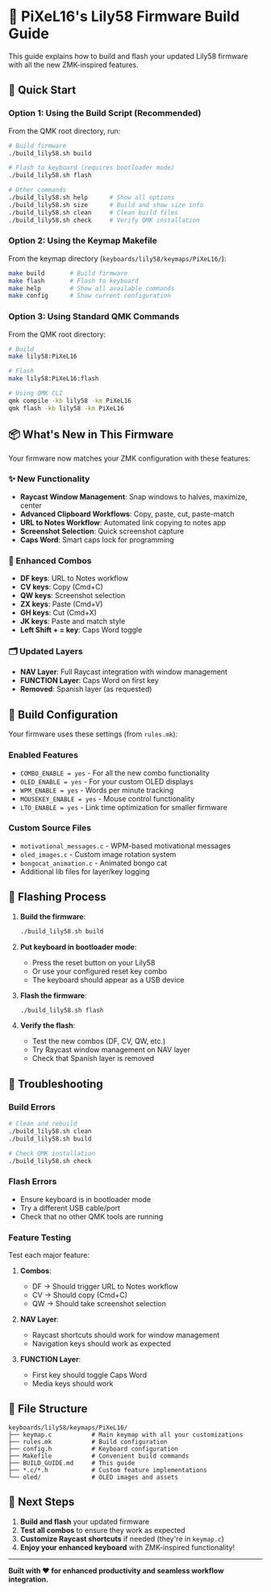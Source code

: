 # 🎹 PiXeL16's Lily58 Firmware Build Guide

This guide explains how to build and flash your updated Lily58 firmware with all the new ZMK-inspired features.

## 🚀 Quick Start

### Option 1: Using the Build Script (Recommended)
From the QMK root directory, run:
```bash
# Build firmware
./build_lily58.sh build

# Flash to keyboard (requires bootloader mode)
./build_lily58.sh flash

# Other commands
./build_lily58.sh help      # Show all options
./build_lily58.sh size      # Build and show size info
./build_lily58.sh clean     # Clean build files
./build_lily58.sh check     # Verify QMK installation
```

### Option 2: Using the Keymap Makefile
From the keymap directory (`keyboards/lily58/keymaps/PiXeL16/`):
```bash
make build       # Build firmware
make flash       # Flash to keyboard
make help        # Show all available commands
make config      # Show current configuration
```

### Option 3: Using Standard QMK Commands
From the QMK root directory:
```bash
# Build
make lily58:PiXeL16

# Flash
make lily58:PiXeL16:flash

# Using QMK CLI
qmk compile -kb lily58 -km PiXeL16
qmk flash -kb lily58 -km PiXeL16
```

## 📦 What's New in This Firmware

Your firmware now matches your ZMK configuration with these features:

### ✨ New Functionality
- **Raycast Window Management**: Snap windows to halves, maximize, center
- **Advanced Clipboard Workflows**: Copy, paste, cut, paste-match
- **URL to Notes Workflow**: Automated link copying to notes app
- **Screenshot Selection**: Quick screenshot capture
- **Caps Word**: Smart caps lock for programming

### 🎯 Enhanced Combos
- **DF keys**: URL to Notes workflow
- **CV keys**: Copy (Cmd+C)
- **QW keys**: Screenshot selection
- **ZX keys**: Paste (Cmd+V)
- **GH keys**: Cut (Cmd+X)
- **JK keys**: Paste and match style
- **Left Shift + = key**: Caps Word toggle

### 🗂️ Updated Layers
- **NAV Layer**: Full Raycast integration with window management
- **FUNCTION Layer**: Caps Word on first key
- **Removed**: Spanish layer (as requested)

## 🔧 Build Configuration

Your firmware uses these settings (from `rules.mk`):

### Enabled Features
- `COMBO_ENABLE = yes` - For all the new combo functionality
- `OLED_ENABLE = yes` - For your custom OLED displays
- `WPM_ENABLE = yes` - Words per minute tracking
- `MOUSEKEY_ENABLE = yes` - Mouse control functionality
- `LTO_ENABLE = yes` - Link time optimization for smaller firmware

### Custom Source Files
- `motivational_messages.c` - WPM-based motivational messages
- `oled_images.c` - Custom image rotation system
- `bongocat_animation.c` - Animated bongo cat
- Additional lib files for layer/key logging

## 🔄 Flashing Process

1. **Build the firmware**:
   ```bash
   ./build_lily58.sh build
   ```

2. **Put keyboard in bootloader mode**:
   - Press the reset button on your Lily58
   - Or use your configured reset key combo
   - The keyboard should appear as a USB device

3. **Flash the firmware**:
   ```bash
   ./build_lily58.sh flash
   ```

4. **Verify the flash**:
   - Test the new combos (DF, CV, QW, etc.)
   - Try Raycast window management on NAV layer
   - Check that Spanish layer is removed

## 🐛 Troubleshooting

### Build Errors
```bash
# Clean and rebuild
./build_lily58.sh clean
./build_lily58.sh build

# Check QMK installation
./build_lily58.sh check
```

### Flash Errors
- Ensure keyboard is in bootloader mode
- Try a different USB cable/port
- Check that no other QMK tools are running

### Feature Testing
Test each major feature:

1. **Combos**: 
   - DF → Should trigger URL to Notes workflow
   - CV → Should copy (Cmd+C)
   - QW → Should take screenshot selection

2. **NAV Layer**:
   - Raycast shortcuts should work for window management
   - Navigation keys should work as expected

3. **FUNCTION Layer**:
   - First key should toggle Caps Word
   - Media keys should work

## 📁 File Structure

```
keyboards/lily58/keymaps/PiXeL16/
├── keymap.c           # Main keymap with all your customizations
├── rules.mk           # Build configuration
├── config.h           # Keyboard configuration
├── Makefile           # Convenient build commands
├── BUILD_GUIDE.md     # This guide
├── *.c/*.h            # Custom feature implementations
└── oled/              # OLED images and assets
```

## 🎯 Next Steps

1. **Build and flash** your updated firmware
2. **Test all combos** to ensure they work as expected
3. **Customize Raycast shortcuts** if needed (they're in `keymap.c`)
4. **Enjoy your enhanced keyboard** with ZMK-inspired functionality!

---

**Built with ❤️ for enhanced productivity and seamless workflow integration.**
